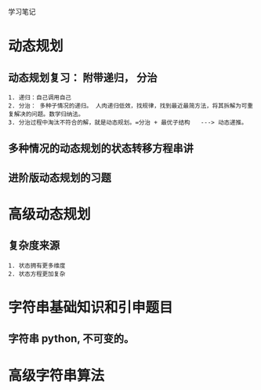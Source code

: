 学习笔记


# 动态规划

## 动态规划复习： 附带递归， 分治

    1. 递归：自己调用自己
    2. 分治： 多种子情况的递归。 人肉递归低效，找规律，找到最近最简方法，将其拆解为可重复解决的问题。数学归纳法。
    3. 分治过程中淘汰不符合的解，就是动态规划。=分治 + 最优子结构   ---> 动态递推。
    

##  多种情况的动态规划的状态转移方程串讲

## 进阶版动态规划的习题


# 高级动态规划

## 复杂度来源
    1. 状态拥有更多维度
    2. 状态方程更加复杂



# 字符串基础知识和引申题目

## 字符串  python, 不可变的。


# 高级字符串算法
